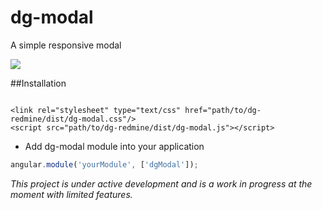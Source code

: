 # dg-modal
A simple responsive modal



![](https://d1zjcuqflbd5k.cloudfront.net/files/acc_450251/xP86?response-content-disposition=inline;%20filename=Screen%20Capture%20on%202016-01-28%20at%2003-51-52.gif&Expires=1453975021&Signature=Qqiq7QGh9HpgfiQlxEOyRNVCHbKBf~vXwU5UnoMOF7e9PINLMII4U1DJLb4iUeWW0fKjXSkqA~CsgxfnUFQwCz9zRohPTPBJJrdcIjKb840ZAmaXOijAoaedCm0IcwdvaJECYYVbfbjD9RcGSCdIB5fY1TUuKHe4b1R3PDT8ubc_&Key-Pair-Id=APKAJTEIOJM3LSMN33SA)

##Installation  

```

<link rel="stylesheet" type="text/css" href="path/to/dg-redmine/dist/dg-modal.css"/>
<script src="path/to/dg-redmine/dist/dg-modal.js"></script>
```  
  
* Add dg-modal module into your application

```javascript
angular.module('yourModule', ['dgModal']);
```

  
  
_This project is under active development and is a work in progress at the moment with limited features._
